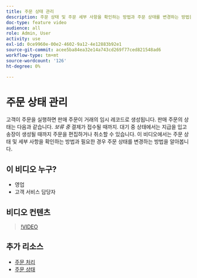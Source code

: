 ```yaml
---
title: 주문 상태 관리
description: 주문 상태 및 주문 세부 사항을 확인하는 방법과 주문 상태를 변경하는 방법을 알아봅니다.
doc-type: feature video
audience: all
role: Admin, User
activity: use
exl-id: 0ce9960e-00e2-4602-9a12-4e12883b92e1
source-git-commit: acee5ba84ea32e14a743cd269f77ced821548ad6
workflow-type: tm+mt
source-wordcount: '126'
ht-degree: 0%

---
```


# 주문 상태 관리

고객이 주문을 실행하면 판매 주문이 거래의 임시 레코드로 생성됩니다. 판매 주문의 상태는 다음과 같습니다. _보류 중_ 결제가 접수될 때까지. 대기 중 상태에서는 지급을 입고 송장이 생성될 때까지 주문을 편집하거나 취소할 수 있습니다. 이 비디오에서는 주문 상태 및 세부 사항을 확인하는 방법과 필요한 경우 주문 상태를 변경하는 방법을 알아봅니다.

## 이 비디오 누구?

- 영업
- 고객 서비스 담당자

## 비디오 컨텐츠

>[!VIDEO](https://video.tv.adobe.com/v/343935?quality=12&learn=on)

## 추가 리소스

- [주문 처리](https://docs.magento.com/user-guide/sales/order-processing.html)
- [주문 상태](https://docs.magento.com/user-guide/sales/order-status.html)

